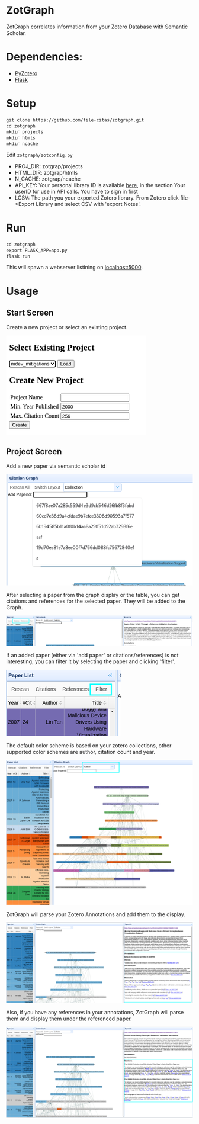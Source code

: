 # ZotGraph
ZotGraph correlates information from your Zotero Database with Semantic Scholar.

# Dependencies:
* [PyZotero](https://pyzotero.readthedocs.io/en/latest/)
* [Flask](https://pypi.org/project/Flask/)

# Setup
```
git clone https://github.com/file-citas/zotgraph.git
cd zotgraph
mkdir projects
mkdir htmls
mkdir ncache
```
Edit `zotgraph/zotconfig.py`
 * PROJ_DIR: zotgrap/projects
 * HTML_DIR: zotgrap/htmls
 * N_CACHE: zotgrap/ncache
 * API_KEY: Your personal library ID is available [here](https://www.zotero.org/settings/keys), in the section Your userID for use in API calls. You have to sign in first
 * LCSV: The path you your exported Zotero library. From Zotero click file->Export Library and select CSV with 'export Notes'.
 
# Run
```
cd zotgraph
export FLASK_APP=app.py
flask run
```

This will spawn a webserver listining on [localhost:5000](http:http://localhost:5000/).

# Usage

## Start Screen
Create a new project or select an existing project.


![start screen](/images/start_screen.png)

## Project Screen
Add a new paper via semantic scholar id

![add paper](/images/addpaper.png)

After selecting a paper from the graph display or the table, you can get citations and references for the selected paper. They will be added to the Graph.

![citations and references](/images/getcr.png)

If an added paper (either via 'add paper' or citations/references) is not interesting, you can filter it by selecting the paper and clicking 'filter'.

![filter](/images/filter.png)

The default color scheme is based on your zotero collections, other supported color schemes are author, citation count and year.

![author color](/images/color.png)

ZotGraph will parse your Zotero Annotations and add them to the display.

![annotations](/images/annotations.png)

Also, if you have any references in your annotations, ZotGraph will parse them and display them under the referenced paper.

![mentions](/images/mentions.png)
